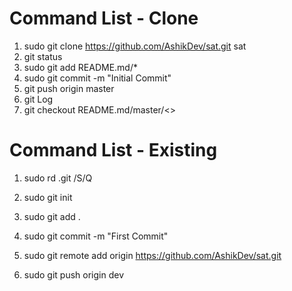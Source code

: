# Command List - Clone
01. sudo git clone https://github.com/AshikDev/sat.git sat
02. git status
03. sudo git add README.md/*
04. sudo git commit -m "Initial Commit"
05. git push origin master
06. git Log
07. git checkout README.md/master/<>

# Command List - Existing
01. sudo rd .git /S/Q

02. sudo git init

03. sudo git add .
04. sudo git commit -m "First Commit"
05. sudo git remote add origin https://github.com/AshikDev/sat.git
06. sudo git push origin dev
